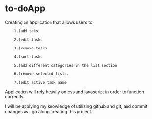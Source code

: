 # to-doApp

Creating an application that allows users to;

        1.)add taks
        
        2.)edit tasks
        
        3.)remove tasks
        
        4.)sort tasks
        
        5.)add different categories in the list section
        
        6.)remove selected lists.
        
        7.)edit active task name

Application will rely heavily on css and javascript in order to function correctly.

I will be applying my knowledge of utilizing github and git, and commit changes as i go along creating this project.
